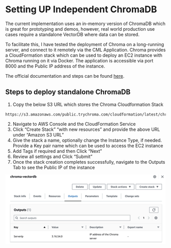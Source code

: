 # Setting UP Independent ChromaDB

The current implementation uses an in-memory version of ChromaDB which is great for prototyping and demos, however, real world production use cases require a standalone VectorDB where data can be stored.

To facilitate this, I have tested the deployment of Chroma on a long-running server, and connect to it remotely via the CML Application. Chroma provides a CloudFormation stack which can be used to deploy an EC2 instance with Chroma running on it via Docker. The application is accessible via port 8000 and the Public IP address of the instance.

The official documentation and steps can be found [here](https://docs.trychroma.com/deployment).

## Steps to deploy standalone ChromaDB

1. Copy the below S3 URL which stores the Chroma Cloudformation Stack
```
https://s3.amazonaws.com/public.trychroma.com/cloudformation/latest/chroma.cf.json
```

2. Navigate to AWS Console and the CloudFormation Service
3. Click “Create Stack” “with new resources” and provide the above URL under “Amazon S3 URL”
4. Give the stack a name, optionally change the Instance Type, if needed. Provide a Key pair name which can be used to access the EC2 instance
5. Add Tags if required and then Click “Next”
6. Review all settings and Click “Submit”
7. Once the stack creation  completes successfully, navigate to the Outputs Tab to see the Public IP of the instance

![Chroma CloudFormation](../images/chroma_cfn.png)




